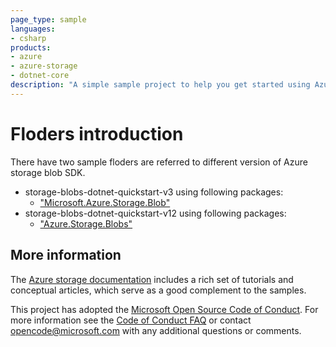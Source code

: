 ```yaml
---
page_type: sample
languages:
- csharp
products:
- azure
- azure-storage
- dotnet-core
description: "A simple sample project to help you get started using Azure Storage with .NET Core and C# as the development language."
---
```


# Floders introduction
There have two sample floders are referred to different version of Azure storage blob SDK.
* storage-blobs-dotnet-quickstart-v3 using following packages:
    - ["Microsoft.Azure.Storage.Blob"](https://www.nuget.org/packages/Microsoft.Azure.Storage.Blob/)
* storage-blobs-dotnet-quickstart-v12 using following packages:
    - ["Azure.Storage.Blobs"](https://www.nuget.org/packages/Azure.Storage.Blobs/)
    
## More information

The [Azure storage documentation](https://docs.microsoft.com/azure/storage/) includes a rich set of tutorials and conceptual articles, which serve as a good complement to the samples.

This project has adopted the [Microsoft Open Source Code of Conduct](https://opensource.microsoft.com/codeofconduct/).
For more information see the [Code of Conduct FAQ](https://opensource.microsoft.com/codeofconduct/faq/) or
contact [opencode@microsoft.com](mailto:opencode@microsoft.com) with any additional questions or comments.
